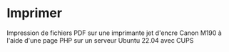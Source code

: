 # Imprimer

Impression de fichiers PDF sur une imprimante jet d'encre Canon M190 à l'aide d'une page PHP sur un serveur Ubuntu 22.04 avec CUPS
